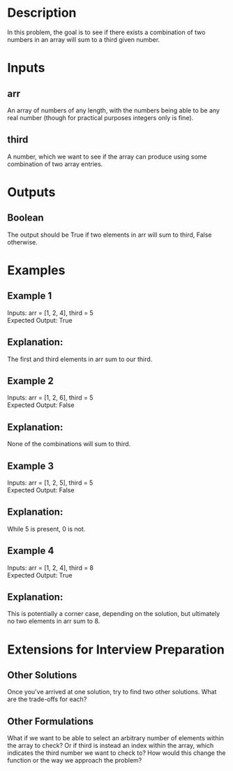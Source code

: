 # Description
In this problem, the goal is to see if there exists a combination of two numbers in an array will sum to a third given number.

# Inputs
## arr
An array of numbers of any length, with the numbers being able to be any real number (though for practical purposes integers only is fine).

## third
A number, which we want to see if the array can produce using some combination of two array entries.

# Outputs
## Boolean
The output should be True if two elements in arr will  sum to third, False otherwise.

# Examples
## Example 1
Inputs: arr = [1, 2, 4], third = 5  
Expected Output: True
## Explanation: 
The first and third elements in arr sum to our third.

## Example 2
Inputs: arr = [1, 2, 6], third = 5  
Expected Output: False
## Explanation: 
None of the combinations will sum to third.

## Example 3
Inputs: arr = [1, 2, 5], third = 5  
Expected Output: False
## Explanation: 
While 5 is present, 0 is not.

## Example 4
Inputs: arr = [1, 2, 4], third = 8  
Expected Output: True
## Explanation: 
This is potentially a corner case, depending on the solution, but ultimately no two elements in arr sum to 8.

# Extensions for Interview Preparation
## Other Solutions
Once you've arrived at one solution, try to find two other solutions.  What are the trade-offs for each?

## Other Formulations
What if we want to be able to select an arbitrary number of elements within the array to check?  Or if third is instead an index within the array, which indicates the third number we want to check to?  How would this change the function or the way we approach the problem?